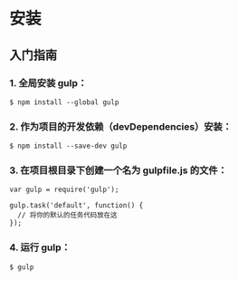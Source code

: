 # 安装

## 入门指南

### 1. 全局安装 gulp：

    $ npm install --global gulp
### 2. 作为项目的开发依赖（devDependencies）安装：

    $ npm install --save-dev gulp
### 3. 在项目根目录下创建一个名为 gulpfile.js 的文件：

    var gulp = require('gulp');
    
    gulp.task('default', function() {
      // 将你的默认的任务代码放在这
    });
    
### 4. 运行 gulp：

    $ gulp